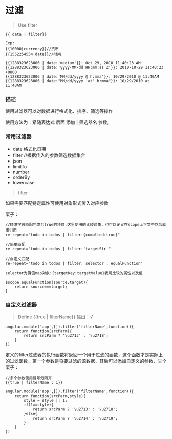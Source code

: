 # 过滤

> Use filter

~~~
{{ data | filter}}

Exp:
{{10000|currency}}//货币
{{1552254554|date}}//时间

{{1288323623006 | date:'medium'}}: Oct 29, 2010 11:40:23 AM
{{1288323623006 | date:'yyyy-MM-dd HH:mm:ss Z'}}: 2010-10-29 11:40:23 +0800
{{1288323623006 | date:'MM/dd/yyyy @ h:mma'}}: 10/29/2010 @ 11:40AM
{{1288323623006 | date:"MM/dd/yyyy 'at' h:mma"}}: 10/29/2010 at 11:40AM
~~~

### 描述

使用过滤器可以对数据进行格式化、排序、筛选等操作

使用方法为：紧随表达式 后面 添加 | 筛选器名 参数,

### 常用过滤器

- date		格式化日期
- filter   //根据传入的参数筛选数据集合
- json
- limitTo
- number
- orderBy
- lowercase 

> filter 

如果需要匹配特定属性可使用对象形式传入对应参数

栗子：
~~~
//精准字段匹配完成为true的项目,这里使用的比较对象，也可以定义在scope上下文中然后直接引用
re-repeat="todo in todos | filter:{complted:true}"

//简单匹配
re-repeat="todo in todos | filter:'targetStr'"

//自定义匹配
re-repeat="todo in todos | filter: selector : equalFunction"

selector为键值map对象:{targetKey:targetValue}表明比较的属性以及值

$scope.equalFunction(source,target){
	return source===target;
}
~~~

### 自定义过滤器

> Define
{{true | filterName}}
输出：√
~~~
angular.module('app',[]).filter('filterName',function(){
	return function(srcParm){
		return srcParm ? '\u2713' : '\u2718';
	}
})
~~~

定义的filter过滤器的执行函数将返回一个用于过滤的函数，这个函数才是实际上的过滤函数，第一个参数是将要过滤的源数据，其后可以添加自定义的参数，举个栗子：

~~~
//多个参数使用冒号分隔开
{{true | filterName : 1}}

angular.module('app',[]).filter('filterName',function(){
	return function(srcParm,style){
		style = style || 1;
		if(1==style){
			return srcParm ? '\u2713' : '\u2718';	
		}else{
			return srcParm ? '\u2714' : '\u2719';
		}
	}
})
~~~

